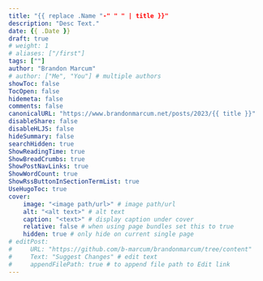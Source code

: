 ```yaml
---
title: "{{ replace .Name "-" " " | title }}"
description: "Desc Text."
date: {{ .Date }}
draft: true
# weight: 1
# aliases: ["/first"]
tags: [""]
author: "Brandon Marcum"
# author: ["Me", "You"] # multiple authors
showToc: false
TocOpen: false
hidemeta: false
comments: false
canonicalURL: "https://www.brandonmarcum.net/posts/2023/{{ title }}"
disableShare: false
disableHLJS: false
hideSummary: false
searchHidden: true
ShowReadingTime: true
ShowBreadCrumbs: true
ShowPostNavLinks: true
ShowWordCount: true
ShowRssButtonInSectionTermList: true
UseHugoToc: true
cover:
    image: "<image path/url>" # image path/url
    alt: "<alt text>" # alt text
    caption: "<text>" # display caption under cover
    relative: false # when using page bundles set this to true
    hidden: true # only hide on current single page
# editPost:
#     URL: "https://github.com/b-marcum/brandonmarcum/tree/content"
#     Text: "Suggest Changes" # edit text
#     appendFilePath: true # to append file path to Edit link
---
```


